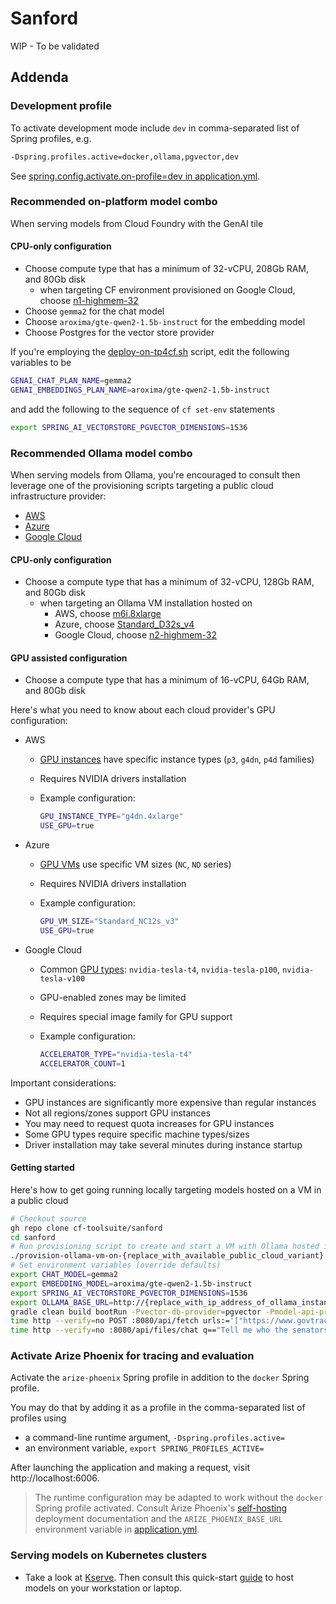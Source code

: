# Sanford

WIP - To be validated

## Addenda

### Development profile

To activate development mode include `dev` in comma-separated list of Spring profiles, e.g.

```bash
-Dspring.profiles.active=docker,ollama,pgvector,dev
```

See [spring.config.activate.on-profile=dev in application.yml](../src/main/resources/application.yml).

### Recommended on-platform model combo

When serving models from Cloud Foundry with the GenAI tile

#### CPU-only configuration

* Choose compute type that has a minimum of 32-vCPU, 208Gb RAM, and 80Gb disk
  * when targeting CF environment provisioned on Google Cloud, choose [n1-highmem-32](https://cloud.google.com/compute/docs/general-purpose-machines#n1_machine_types)
* Choose `gemma2` for the chat model
* Choose `aroxima/gte-qwen2-1.5b-instruct` for the embedding model
* Choose Postgres for the vector store provider

If you're employing the [deploy-on-tp4cf.sh](../deploy-on-tp4cf.sh) script, edit the following variables to be

```bash
GENAI_CHAT_PLAN_NAME=gemma2
GENAI_EMBEDDINGS_PLAN_NAME=aroxima/gte-qwen2-1.5b-instruct
```

and add the following to the sequence of `cf set-env` statements

```bash
export SPRING_AI_VECTORSTORE_PGVECTOR_DIMENSIONS=1536
```

### Recommended Ollama model combo

When serving models from Ollama, you're encouraged to consult then leverage one of the provisioning scripts targeting a public cloud infrastructure provider:

* [AWS](../provision-ollama-vm-on-aws.sh)
* [Azure](../provision-ollama-vm-on-azure.sh)
* [Google Cloud](../provision-ollama-vm-on-googlecloud.sh)

#### CPU-only configuration

* Choose a compute type that has a minimum of 32-vCPU, 128Gb RAM, and 80Gb disk
  * when targeting an Ollama VM installation hosted on
    * AWS, choose [m6i.8xlarge](https://aws.amazon.com/ec2/instance-types/#general-purpose)
    * Azure, choose [Standard_D32s_v4](https://learn.microsoft.com/en-us/azure/virtual-machines/sizes/general-purpose/dsv4-series?tabs=sizebasic#sizes-in-series)
    * Google Cloud, choose [n2-highmem-32](https://cloud.google.com/compute/docs/general-purpose-machines#n2_machine_types)

#### GPU assisted configuration

* Choose a compute type that has a minimum of 16-vCPU, 64Gb RAM, and 80Gb disk

Here's what you need to know about each cloud provider's GPU configuration:

* AWS
  * [GPU instances](https://aws.amazon.com/ec2/instance-types/) have specific instance types (`p3`, `g4dn`, `p4d` families)
  * Requires NVIDIA drivers installation
  * Example configuration:

    ```bash
    GPU_INSTANCE_TYPE="g4dn.4xlarge"
    USE_GPU=true
    ```

* Azure
  * [GPU VMs](https://learn.microsoft.com/en-us/azure/virtual-machines/sizes/overview?tabs=breakdownseries%2Cgeneralsizelist%2Ccomputesizelist%2Cmemorysizelist%2Cstoragesizelist%2Cgpusizelist%2Cfpgasizelist%2Chpcsizelist#gpu-accelerated) use specific VM sizes (`NC`, `ND` series)
  * Requires NVIDIA drivers installation
  * Example configuration:

    ```bash
    GPU_VM_SIZE="Standard_NC12s_v3"
    USE_GPU=true
    ```

* Google Cloud
  * Common [GPU types](https://cloud.google.com/compute/docs/gpus): `nvidia-tesla-t4`, `nvidia-tesla-p100`, `nvidia-tesla-v100`
  * GPU-enabled zones may be limited
  * Requires special image family for GPU support
  * Example configuration:

    ```bash
    ACCELERATOR_TYPE="nvidia-tesla-t4"
    ACCELERATOR_COUNT=1
    ```

Important considerations:

* GPU instances are significantly more expensive than regular instances
* Not all regions/zones support GPU instances
* You may need to request quota increases for GPU instances
* Some GPU types require specific machine types/sizes
* Driver installation may take several minutes during instance startup

#### Getting started

Here's how to get going running locally targeting models hosted on a VM in a public cloud

```bash
# Checkout source
gh repo clone cf-toolsuite/sanford
cd sanford
# Run provisioning script to create and start a VM with Ollama hosted in [ aws|azure|googlecloud ]
./provision-ollama-vm-on-{replace_with_available_public_cloud_variant}.sh create
# Set environment variables (override defaults)
export CHAT_MODEL=gemma2
export EMBEDDING_MODEL=aroxima/gte-qwen2-1.5b-instruct
export SPRING_AI_VECTORSTORE_PGVECTOR_DIMENSIONS=1536
export OLLAMA_BASE_URL=http://{replace_with_ip_address_of_ollama_instance}:11434
gradle clean build bootRun -Pvector-db-provider=pgvector -Pmodel-api-provider=ollama -Dspring.profiles.active=docker,ollama,pgvector,dev
time http --verify=no POST :8080/api/fetch urls:='["https://www.govtrack.us/api/v2/role?current=true&role_type=senator"]'  
time http --verify=no :8080/api/files/chat q=="Tell me who the senators are from Washington state" 
```

### Activate Arize Phoenix for tracing and evaluation

Activate the `arize-phoenix` Spring profile in addition to the `docker` Spring profile.

You may do that by adding it as a profile in the comma-separated list of profiles using

* a command-line runtime argument, `-Dspring.profiles.active=` 
* an environment variable, `export SPRING_PROFILES_ACTIVE=`

After launching the application and making a request, visit http://localhost:6006.

> The runtime configuration may be adapted to work without the `docker` Spring profile activated.  Consult Arize Phoenix's [self-hosting](https://docs.arize.com/phoenix/deployment) deployment documentation and the `ARIZE_PHOENIX_BASE_URL` environment variable in [application.yml](../src/main/resources/application.yml).

### Serving models on Kubernetes clusters

* Take a look at [Kserve](https://kserve.github.io/kserve/).  Then consult this quick-start [guide](KSERVE.md) to host models on your workstation or laptop.